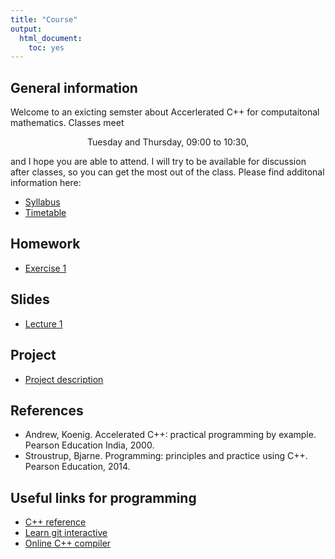 ```yaml
---
title: "Course"
output:
  html_document:
    toc: yes
---
```


## General information

Welcome to an exicting semster about Accerlerated C++ for computaitonal mathematics. Classes meet

<center>Tuesday and Thursday, 09:00 to 10:30,</center>

and I hope you are able to attend. I will try to be available for discussion after classes, so you can get the most out of the class. Please find additonal information here:

* [Syllabus](syllabus.pdf)
* [Timetable](timetable.pdf)

## Homework

* [Exercise 1]()

## Slides

* [Lecture 1]()

## Project

* [Project description]()

## References

* Andrew, Koenig. Accelerated C++: practical programming by example. Pearson Education India, 2000.
* Stroustrup, Bjarne. Programming: principles and practice using C++. Pearson Education, 2014.

## Useful links for programming

* [C++ reference](https://en.cppreference.com/w/)
* [Learn git interactive](https://learngitbranching.js.org/)
* [Online C++ compiler](https://wandbox.org/)


